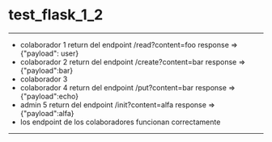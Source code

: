 # test_flask_1_2
---

- colaborador 1 return del endpoint /read?content=foo response => {"payload": user}
- colaborador 2 return del endpoint /create?content=bar response => {"payload":bar}
- colaborador 3
- colaborador 4 return del endpoint /put?content=bar response => {"payload":echo}
- admin 5       return del endpoint /init?content=alfa response => {"payload":alfa} 
- los endpoint de los colaboradores funcionan correctamente
  
---
